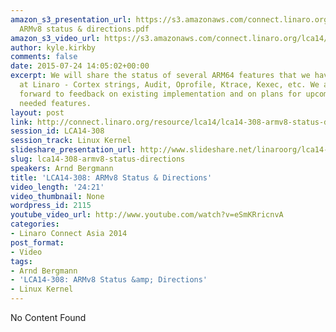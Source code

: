 ```yaml
---
amazon_s3_presentation_url: https://s3.amazonaws.com/connect.linaro.org/lca14/presentations/LCA14-308-
  ARMv8 status & directions.pdf
amazon_s3_video_url: https://s3.amazonaws.com/connect.linaro.org/lca14/videos/03-05-Wednesday/LCA14-308-+ARMv8+Status+%2526+Directions.mp4
author: kyle.kirkby
comments: false
date: 2015-07-24 14:05:02+00:00
excerpt: We will share the status of several ARM64 features that we have been implementing
  at Linaro - Cortex strings, Audit, Oprofile, Ktrace, Kexec, etc. We are looking
  forward to feedback on existing implementation and on plans for upcoming work and
  needed features.
layout: post
link: http://connect.linaro.org/resource/lca14/lca14-308-armv8-status-directions/
session_id: LCA14-308
session_track: Linux Kernel
slideshare_presentation_url: http://www.slideshare.net/linaroorg/lca14-308-armv8statusdirections
slug: lca14-308-armv8-status-directions
speakers: Arnd Bergmann
title: 'LCA14-308: ARMv8 Status & Directions'
video_length: '24:21'
video_thumbnail: None
wordpress_id: 2115
youtube_video_url: http://www.youtube.com/watch?v=eSmKRricnvA
categories:
- Linaro Connect Asia 2014
post_format:
- Video
tags:
- Arnd Bergmann
- 'LCA14-308: ARMv8 Status &amp; Directions'
- Linux Kernel
---
```


No Content Found
